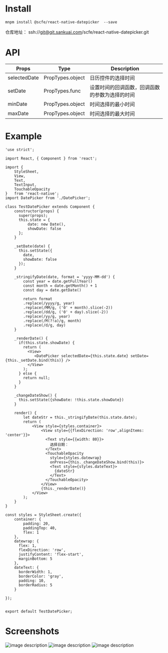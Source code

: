 # Install

```
mnpm install @scfe/react-native-datepicker  --save
```
仓库地址： ssh://git@git.sankuai.com/scfe/react-native-datepicker.git

# API

Props |Type| Description
---|---|---
selectedDate | PropTypes.object | 日历控件的选择时间
setDate | PropTypes.func |  设置时间的回调函数，回调函数的参数为选择的时间
minDate | PropTypes.object | 时间选择的最小时间
maxDate | PropTypes.object | 时间选择的最大时间

# Example

```
'use strict';

import React, { Component } from 'react';

import {
    StyleSheet,
    View,
    Text,
    TextInput,
    TouchableOpacity
}   from 'react-native';
import DatePicker from './DatePicker';

class TestDatePicker extends Component {
    constructor(props) {
      super(props);
      this.state = {
          date: new Date(),
          showDate: false
      };
    }

    _setDate(date) {
      this.setState({
        date,
        showDate: false
      });
    }

    _stringifyDate(date, format = 'yyyy-MM-dd') {
        const year = date.getFullYear()
        const month = date.getMonth() + 1
        const day = date.getDate()

        return format
        .replace(/yyyy/g, year)
        .replace(/MM/g, ('0' + month).slice(-2))
        .replace(/dd/g, ('0' + day).slice(-2))
        .replace(/yy/g, year)
        .replace(/M(?!a)/g, month)
        .replace(/d/g, day)
    } 

    _renderDate() {
      if(this.state.showDate) {
        return (
          <View>
             <DatePicker selectedDate={this.state.date} setDate={this._setDate.bind(this)} />
          </View>
        );
      } else {
        return null;
      }
    }

    _changeDateShow() {
      this.setState({showDate: !this.state.showDate})
    }

    render() {
        let dateStr = this._stringifyDate(this.state.date);
        return (
            <View style={styles.container}>
                <View style={{flexDirection: 'row',alignItems: 'center'}}> 
                  <Text style={{width: 80}}>
                    选择日期：
                  </Text>
                  <TouchableOpacity 
                    style={styles.datewrap}
                    onPress={this._changeDateShow.bind(this)}>
                    <Text style={styles.dateText}>
                      {dateStr}
                    </Text>
                  </TouchableOpacity>
                </View>
                {this._renderDate()}
            </View>
        );
    }
}

const styles = StyleSheet.create({
    container: {
        padding: 20,
        paddingTop: 40,
        flex: 1
    },
    datewrap: {
      flex: 1,
      flexDirection: 'row',
      justifyContent: 'flex-start',
      marginBottom: 5
    },
    dateText: {
      borderWidth: 1,
      borderColor: 'gray',
      padding: 10,
      borderRadius: 5
    }
    
});


export default TestDatePicker;
```
# Screenshots
![image description](http://mss.vip.sankuai.com/v1/mss_43af2378df554a1e8a6c9294ff1bc80a/zc/d4e2156a04764afb8cedd59da84bdeb4.jpg)
![image description](http://mss.vip.sankuai.com/v1/mss_43af2378df554a1e8a6c9294ff1bc80a/zc/75ebbed90a7248a1b0e579887a5a7f98.jpg)
![image description](http://mss.vip.sankuai.com/v1/mss_43af2378df554a1e8a6c9294ff1bc80a/zc/1587bc7f338a4b37bef313eda57e61c8.jpg)
